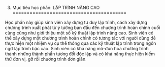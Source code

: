 3. Mục tiêu học phần: LẬP TRÌNH NÂNG CAO
========================================

Học phần này giúp sinh viên xây dựng tư duy lập trình, cách xây dựng
chương trình xuất phát từ ý tưởng ban đầu đến chương trình hoàn chỉnh
cuối cùng cũng như giới thiệu một số kỹ thuật lập trình nâng cao. Sinh
viên có thể xây dựng một chương trình hoàn chỉnh có tương tác với người
dùng để thực hiện một nhiệm vụ cụ thể thông qua các kỹ thuật lập trình
trong ngôn ngữ lập trình bậc cao. Sinh viên có khả năng mô-đun hóa
chương trình thành những thành phần tương đối độc lập và có khả năng
thực hiện kiểm thử đơn vị, gỡ rối chương trình đơn giản.

